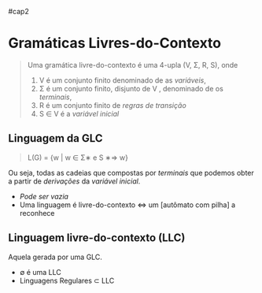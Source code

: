 #cap2

# Gramáticas Livres-do-Contexto

> Uma gramática livre-do-contexto é uma 4-upla (V, Σ, R, S), onde
> 
> 1. V é um conjunto finito denominado de as *variáveis*,
> 2. Σ é um conjunto finito, disjunto de V , denominado de os *terminais*,
> 3. R é um conjunto finito de *regras de transição*
> 4. S ∈ V é a *variável inicial*

## Linguagem da GLC

> L(G) = {w | w ∈ Σ∗ e S ∗⇒ w}

Ou seja, todas as cadeias que compostas por *terminais* que podemos obter a
partir de *derivações* da *variável inicial*.

- *Pode ser vazia*
- Uma linguagem é livre-do-contexto ⇔ um [autômato com pilha] a reconhece

## Linguagem livre-do-contexto (LLC)

Aquela gerada por uma GLC.

- ∅ é uma LLC
- Linguagens Regulares ⊂ LLC


